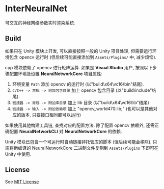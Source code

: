 # InterNeuralNet
可交互的神经网络参数实时渲染系统.

## Build
如果只在 Unity 模块上开发, 可以直接按照一般的 Unity 项目处理, 但需要运行环境包含 opencv 运行时 (但后续可能直接添加到 `Assets/Plugins/` 中, 减少烦恼).

cpp 模块依赖了 opencv 进行矩阵运算. 如果是 **Visual Studio** 用户, 按照以下步骤配置环境及设置 **NeuralNetworkCore** 项目属性:
1. 环境变量 `Path` 添加 opencv 的运行时 (以"build\x64\vc16\bin"结尾).
2. `C/C++ -> 常规 -> 附加包含目录` 加上 opencv 包含目录 (以"build\include"结尾). 
3. `链接器 -> 常规 -> 附加库目录` 加上 lib 目录 (以"build\x64\vc16\lib"结尾)
4. `链接器 -> 输入 -> 附加依赖项` 加上 "opencv_world470.lib;" (也可以是其他对应的版本, 只要接口相同都可以运行)

如果使用其他构建工具链, 查找对应的配置方法. 除了配置 opencv 依赖外, 还需正确配置 **NeuralNetworkCLI** 对 **NeuralNetworkCore** 的依赖.

Unity 模块已包含一个可运行时自动链接非托管库的脚本 (但后续可能会移除), 只需将新编译的 NeuralNetworkCore 二进制文件复制到 `Assets/Plugins` 下即可在 Unity 中使用.

## License
See [MIT License](./LICENSE)